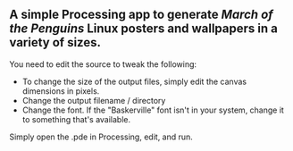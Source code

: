 A simple Processing app to generate _March of the Penguins_ Linux posters and wallpapers in a variety of sizes.
---------------------------------------------------------------------------------------------------------------

You need to edit the source to tweak the following:
* To change the size of the output files, simply edit the canvas dimensions in pixels. 
* Change the output filename / directory
* Change the font. If the "Baskerville" font isn't in your system, change it to something that's available. 

Simply open the .pde in Processing, edit, and run.
